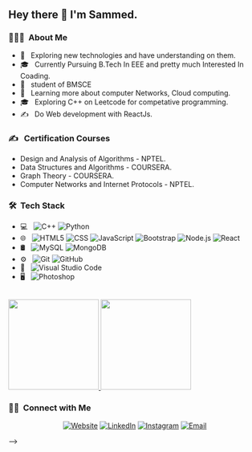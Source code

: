 <h2> Hey there 👋 I'm Sammed.</h2>

<h3> 👨🏻‍💻 &nbsp;About Me </h3>

- 🤔 &nbsp; Exploring new technologies and have understanding on them.
- 🎓 &nbsp; Currently Pursuing B.Tech In EEE and pretty much Interested In Coading.
- 💼 &nbsp; student of BMSCE
- 🌱 &nbsp; Learning more about computer Networks, Cloud computing.
- 🎓 &nbsp; Exploring C++ on Leetcode for competative programming.
- ✍️ &nbsp; Do Web development with ReactJs.

<h3> ✍️ &nbsp; Certification Courses </h3>

-  Design and Analysis of Algorithms  - NPTEL.
-  Data Structures and Algorithms  - COURSERA.
-  Graph Theory  - COURSERA.
-  Computer Networks and Internet Protocols  - NPTEL.
 

<h3> 🛠 &nbsp;Tech Stack</h3>

- 💻 &nbsp;
  ![C++](https://img.shields.io/badge/-C++-333333?style=flat&logo=C%2B%2B&logoColor=00599C)
  ![Python](https://img.shields.io/badge/-Python-333333?style=flat&logo=python) 
- 🌐 &nbsp;
  ![HTML5](https://img.shields.io/badge/-HTML5-333333?style=flat&logo=HTML5)
  ![CSS](https://img.shields.io/badge/-CSS-333333?style=flat&logo=CSS3&logoColor=1572B6)
  ![JavaScript](https://img.shields.io/badge/-JavaScript-333333?style=flat&logo=javascript)
  ![Bootstrap](https://img.shields.io/badge/-Bootstrap-333333?style=flat&logo=bootstrap&logoColor=563D7C)
  ![Node.js](https://img.shields.io/badge/-Node.js-333333?style=flat&logo=node.js)
  ![React](https://img.shields.io/badge/-React-333333?style=flat&logo=react)
- 🛢 &nbsp;
  ![MySQL](https://img.shields.io/badge/-MySQL-333333?style=flat&logo=mysql)
  ![MongoDB](https://img.shields.io/badge/-MongoDB-333333?style=flat&logo=mongodb)
- ⚙️ &nbsp;
  ![Git](https://img.shields.io/badge/-Git-333333?style=flat&logo=git)
  ![GitHub](https://img.shields.io/badge/-GitHub-333333?style=flat&logo=github)
- 🔧 &nbsp;
  ![Visual Studio Code](https://img.shields.io/badge/-Visual%20Studio%20Code-333333?style=flat&logo=visual-studio-code&logoColor=007ACC)
- 🖥 &nbsp;
  ![Photoshop](https://img.shields.io/badge/-Photoshop-333333?style=flat&logo=adobe-photoshop)
<br/>

<a href="https://github.com/sammed-sankonatti">
  <img height="180em" src="https://github-readme-stats.vercel.app/api?username=sammed-sankonatti&theme=buefy&show_icons=true" />
  <img height="180em" src="https://github-readme-stats.vercel.app/api/top-langs/?username=sammed-sankonatti&theme=buefy&layout=compact" />
</a>

<br/>

<h3> 🤝🏻 &nbsp;Connect with Me </h3>

<p align="center">
<a href="https://sammed-sankonatti.github.io/my-portfolio/"><img alt="Website" src="https://img.shields.io/badge/Website-www.sammedsankonatti.com-blue?style=flat-square&logo=google-chrome"></a>
<a href="https://www.linkedin.com/in/sammed-sankonatti-bb7492148/"><img alt="LinkedIn" src="https://img.shields.io/badge/LinkedIn-sammed%20sankonatti-blue?style=flat-square&logo=linkedin"></a>
<a href="https://www.instagram.com/sammed.sankonatti/?hl=en"><img alt="Instagram" src="https://img.shields.io/badge/Instagram-sammed -blue?style=flat-square&logo=instagram"></a>
<a href="mailto:sammed.sankonatti45@gmail.com"><img alt="Email" src="https://img.shields.io/badge/Email-sammed.sankonatti45@gmail.com-blue?style=flat-square&logo=gmail"></a>
</p>

-->
